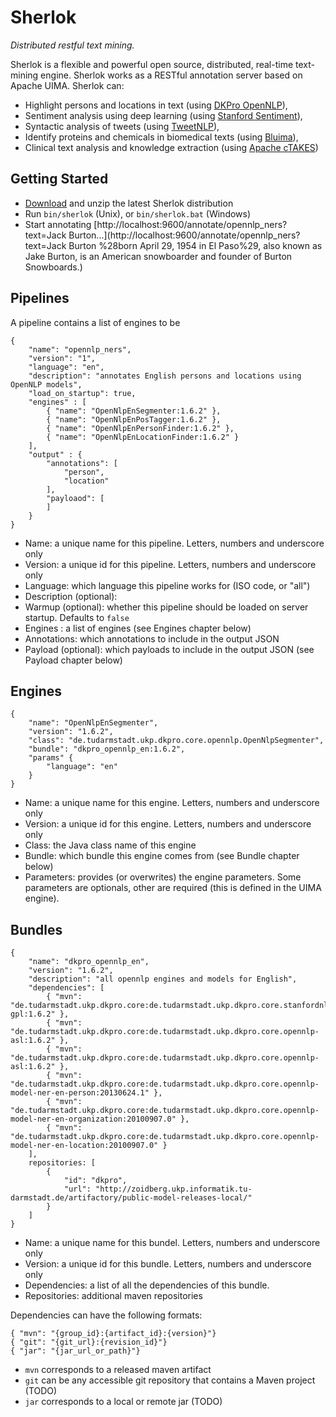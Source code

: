 
# Sherlok

_Distributed restful text mining._

Sherlok is a flexible and powerful open source, distributed, real-time text-mining engine. Sherlok works as a RESTful annotation server based on Apache UIMA. Sherlok can:

* Highlight persons and locations in text (using [DKPro OpenNLP](https://www.ukp.tu-darmstadt.de/research/current-projects/dkpro/)),
* Sentiment analysis using deep learning (using [Stanford Sentiment](http://nlp.stanford.edu/sentiment/)),
* Syntactic analysis of tweets (using [TweetNLP](http://www.ark.cs.cmu.edu/TweetNLP/)),
* Identify proteins and chemicals in biomedical texts (using [Bluima](https://github.com/BlueBrain/bluima)),
* Clinical text analysis and knowledge extraction (using [Apache cTAKES](http://ctakes.apache.org/index.html))


## Getting Started

* [Download](TODO) and unzip the latest Sherlok distribution
* Run `bin/sherlok` (Unix), or `bin/sherlok.bat` (Windows)
* Start annotating [http://localhost:9600/annotate/opennlp_ners?text=Jack Burton...](http://localhost:9600/annotate/opennlp_ners?text=Jack Burton %28born April 29, 1954 in El Paso%29, also known as Jake Burton, is an American snowboarder and founder of Burton Snowboards.)


## Pipelines

A pipeline contains a list of engines to be

    {   
        "name": "opennlp_ners",
        "version": "1",
        "language": "en",
        "description": "annotates English persons and locations using OpenNLP models",
        "load_on_startup": true,
        "engines" : [
            { "name": "OpenNlpEnSegmenter:1.6.2" },
            { "name": "OpenNlpEnPosTagger:1.6.2" },
            { "name": "OpenNlpEnPersonFinder:1.6.2" },
            { "name": "OpenNlpEnLocationFinder:1.6.2" }
        ],
        "output" : {
            "annotations": [
                "person",
                "location"
            ],
            "payloaod": [
            ]
        }
    }


* Name: a unique name for this pipeline. Letters, numbers and underscore only
* Version: a unique id for this pipeline. Letters, numbers and underscore only
* Language: which language this pipeline works for (ISO code, or "all")
* Description (optional):
* Warmup (optional): whether this pipeline should be loaded on server startup. Defaults to `false`
* Engines : a list of engines (see Engines chapter below)
* Annotations: which annotations to include in the output JSON
* Payload (optional): which payloads to include in the output JSON (see Payload chapter below)

## Engines


    {
        "name": "OpenNlpEnSegmenter",
        "version": "1.6.2",
        "class": "de.tudarmstadt.ukp.dkpro.core.opennlp.OpenNlpSegmenter",
        "bundle": "dkpro_opennlp_en:1.6.2",
        "params" {
            "language": "en"
        }
    }

* Name: a unique name for this engine. Letters, numbers and underscore only
* Version: a unique id for this engine. Letters, numbers and underscore only
* Class: the Java class name of this engine
* Bundle: which bundle this engine comes from (see Bundle chapter below)
* Parameters: provides (or overwrites) the engine parameters. Some parameters are optionals, other are required (this is defined in the UIMA engine).

## Bundles

    {
        "name": "dkpro_opennlp_en",
        "version": "1.6.2",
        "description": "all opennlp engines and models for English",
        "dependencies": [
            { "mvn": "de.tudarmstadt.ukp.dkpro.core:de.tudarmstadt.ukp.dkpro.core.stanfordnlp-gpl:1.6.2" },
            { "mvn": "de.tudarmstadt.ukp.dkpro.core:de.tudarmstadt.ukp.dkpro.core.opennlp-asl:1.6.2" },
            { "mvn": "de.tudarmstadt.ukp.dkpro.core:de.tudarmstadt.ukp.dkpro.core.opennlp-asl:1.6.2" },
            { "mvn": "de.tudarmstadt.ukp.dkpro.core:de.tudarmstadt.ukp.dkpro.core.opennlp-model-ner-en-person:20130624.1" },
            { "mvn": "de.tudarmstadt.ukp.dkpro.core:de.tudarmstadt.ukp.dkpro.core.opennlp-model-ner-en-organization:20100907.0" },
            { "mvn": "de.tudarmstadt.ukp.dkpro.core:de.tudarmstadt.ukp.dkpro.core.opennlp-model-ner-en-location:20100907.0" }
        ],
        repositories: [
            { 
                "id": "dkpro",
                "url": "http://zoidberg.ukp.informatik.tu-darmstadt.de/artifactory/public-model-releases-local/"
            }
        ]
    }

* Name: a unique name for this bundel. Letters, numbers and underscore only
* Version: a unique id for this bundle. Letters, numbers and underscore only
* Dependencies: a list of all the dependencies of this bundle. 
* Repositories: additional maven repositories

Dependencies can have the following formats: 

    { "mvn": "{group_id}:{artifact_id}:{version}"}
    { "git": "{git_url}:{revision_id}"}
    { "jar": "{jar_url_or_path}"}

* `mvn` corresponds to a released maven artifact 
* `git` can be any accessible git repository that contains a Maven project (TODO)
* `jar` corresponds to a local or remote jar (TODO)
